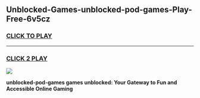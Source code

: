 
## Unblocked-Games-unblocked-pod-games-Play-Free-6v5cz
<h3>
<a href="https://premium76.site?title=unblocked-pod-games&ref=09A">CLICK TO PLAY</a></h3>
<hr>

<h3>
<a href="https://premium76.site?title=unblocked-pod-games&ref=09A">CLICK 2 PLAY</a>
  
</h3>

<a href="https://premium76.site?title=unblocked-pod-games&ref=09A"><img src="https://clearcache.store/games.png"></a>


**unblocked-pod-games games unblocked: Your Gateway to Fun and Accessible Online Gaming**
